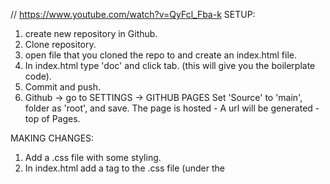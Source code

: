 // https://www.youtube.com/watch?v=QyFcl_Fba-k
SETUP:

1. create new repository in Github.
2. Clone repository.
3. open file that you cloned the repo to and create an index.html file.
4. In index.html type 'doc' and click tab. (this will give you the boilerplate code).
5. Commit and push.
6. Github -> go to SETTINGS -> GITHUB PAGES
   Set 'Source' to 'main', folder as 'root', and save.
   The page is hosted - A url will be generated - top of Pages.

MAKING CHANGES:

1. Add a .css file with some styling.
2. In index.html add a <link> tag to the .css file (under the <title>)
